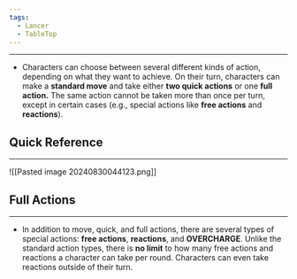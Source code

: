 ```yaml
---
tags:
  - Lancer
  - TableTop
---
```

---
* Characters can choose between several different kinds of action, depending on what they want to achieve. On their turn, characters can make a **standard move** and take either **two quick actions** or one **full action.** The same action cannot be taken more than once per turn, except in certain cases (e.g., special actions like **free actions** and **reactions**).

## Quick Reference
---
![[Pasted image 20240830044123.png]]

## Full Actions
---
* In addition to move, quick, and full actions, there are several types of special actions: **free actions**, **reactions**, and **OVERCHARGE**. Unlike the standard action types, there is **no limit** to how many free actions and reactions a character can take per round. Characters can even take reactions outside of their turn.